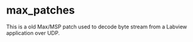 # max_patches

This is a old Max/MSP patch used to decode byte stream from a Labview application over UDP. 

